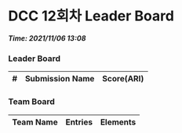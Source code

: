 # DCC 12회차 Leader Board
***Time: 2021/11/06 13:08***

### Leader Board

|#|Submission Name|Score(ARI)|
|:---:|:---:|:---:|

### Team Board

|Team Name|Entries|Elements|
|:---:|:---:|:---:|
